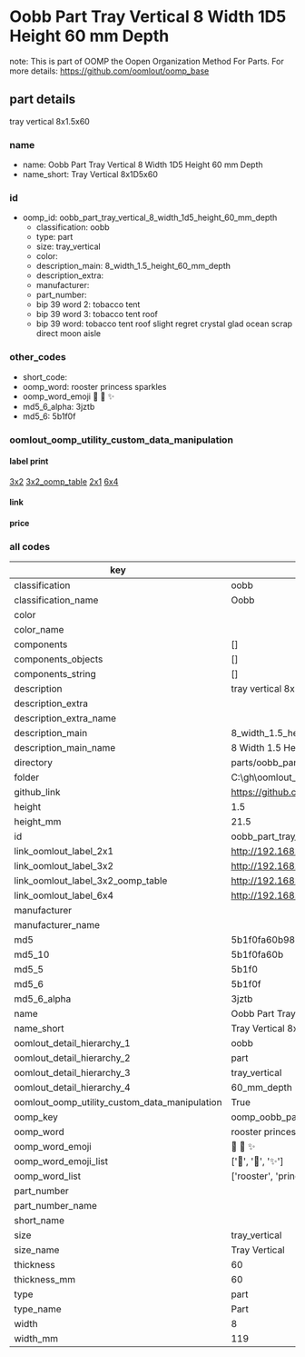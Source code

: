 # Oobb Part Tray Vertical 8 Width 1D5 Height 60 mm Depth  

note: This is part of OOMP the Oopen Organization Method For Parts. For more details: https://github.com/oomlout/oomp_base

##  part details
  



tray vertical 8x1.5x60



### name
* name: Oobb Part Tray Vertical 8 Width 1D5 Height 60 mm Depth
* name_short: Tray Vertical 8x1D5x60 
### id
* oomp_id: oobb_part_tray_vertical_8_width_1d5_height_60_mm_depth
  * classification: oobb
  * type: part
  * size: tray_vertical
  * color: 
  * description_main: 8_width_1.5_height_60_mm_depth
  * description_extra: 
  * manufacturer: 
  * part_number: 
  * bip 39 word 2: tobacco tent
  * bip 39 word 3: tobacco tent roof
  * bip 39 word: tobacco tent roof slight regret crystal glad ocean scrap direct moon aisle

### other_codes
* short_code: 
* oomp_word: rooster princess sparkles
* oomp_word_emoji :rooster: :princess: :sparkles:
* md5_6_alpha: 3jztb
* md5_6: 5b1f0f






### oomlout_oomp_utility_custom_data_manipulation
#### label print
[3x2](http://192.168.1.245:1112/?label=oomp%203jztb)
[3x2_oomp_table](http://192.168.1.108:1112/?label=oomp%203jztb)
[2x1](http://192.168.1.242:1112/?label=oomp%203jztb)
[6x4](http://192.168.1.55:1112/?label=oomp%203jztb)    

#### link

                              

#### price







### all codes 
| key | value |  
| --- | --- |  
| classification | oobb |  
| classification_name | Oobb |  
| color |  |  
| color_name |  |  
| components | [] |  
| components_objects | [] |  
| components_string | [] |  
| description | tray vertical 8x1.5x60 |  
| description_extra |  |  
| description_extra_name |  |  
| description_main | 8_width_1.5_height_60_mm_depth |  
| description_main_name | 8 Width 1.5 Height 60 mm Depth |  
| directory | parts/oobb_part_tray_vertical_8_width_1d5_height_60_mm_depth |  
| folder | C:\gh\oomlout_oobb_version_4_generated_parts\parts\oobb_part_tray_vertical_8_width_1d5_height_60_mm_depth |  
| github_link | https://github.com/oomlout/oomlout_oomp_part_src/tree/main/parts/oobb_part_tray_vertical_8_width_1d5_height_60_mm_depth |  
| height | 1.5 |  
| height_mm | 21.5 |  
| id | oobb_part_tray_vertical_8_width_1d5_height_60_mm_depth |  
| link_oomlout_label_2x1 | http://192.168.1.242:1112/?label=oomp%203jztb |  
| link_oomlout_label_3x2 | http://192.168.1.245:1112/?label=oomp%203jztb |  
| link_oomlout_label_3x2_oomp_table | http://192.168.1.108:1112/?label=oomp%203jztb |  
| link_oomlout_label_6x4 | http://192.168.1.55:1112/?label=oomp%203jztb |  
| manufacturer |  |  
| manufacturer_name |  |  
| md5 | 5b1f0fa60b98ec50d55a5cbb7777d719 |  
| md5_10 | 5b1f0fa60b |  
| md5_5 | 5b1f0 |  
| md5_6 | 5b1f0f |  
| md5_6_alpha | 3jztb |  
| name | Oobb Part Tray Vertical 8 Width 1D5 Height 60 mm Depth |  
| name_short | Tray Vertical 8x1D5x60  |  
| oomlout_detail_hierarchy_1 | oobb |  
| oomlout_detail_hierarchy_2 | part |  
| oomlout_detail_hierarchy_3 | tray_vertical |  
| oomlout_detail_hierarchy_4 | 60_mm_depth |  
| oomlout_oomp_utility_custom_data_manipulation | True |  
| oomp_key | oomp_oobb_part_tray_vertical_8_width_1d5_height_60_mm_depth |  
| oomp_word | rooster princess sparkles |  
| oomp_word_emoji | :rooster: :princess: :sparkles: |  
| oomp_word_emoji_list | [':rooster:', ':princess:', ':sparkles:'] |  
| oomp_word_list | ['rooster', 'princess', 'sparkles'] |  
| part_number |  |  
| part_number_name |  |  
| short_name |  |  
| size | tray_vertical |  
| size_name | Tray Vertical |  
| thickness | 60 |  
| thickness_mm | 60 |  
| type | part |  
| type_name | Part |  
| width | 8 |  
| width_mm | 119 |  
